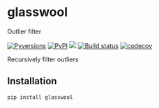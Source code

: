 # glasswool

Outlier filter

[![Pyversions](https://img.shields.io/pypi/pyversions/linkml.svg)](https://pypi.python.org/pypi/linkml)
[![PyPI](https://img.shields.io/pypi/v/glasswool.svg)](https://pypi.org/project/glasswool)
![](https://github.com/banditSC86/glasswool/workflows/Build/badge.svg)
[![Build status](https://github.com/banditSC86/glasswool/actions/workflows/glasswool-main.yml/badge.svg)](https://github.com/banditSC86/glasswool/actions/workflows/glasswool-main.yml?query=branch%3Amain)
[![codecov](https://codecov.io/gh/banditSC86/glasswool/branch/main/graph/badge.svg?token=WNQNG986UN)](https://codecov.io/gh/banditSC86/glasswool)


Recursively filter outliers 

## Installation

```pip install glasswool```

